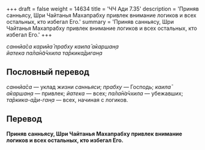 +++
draft = false
weight = 14634
title = 'ЧЧ Ади 7.35'
description = 'Приняв санньясу, Шри Чайтанья Махапрабху привлек внимание логиков и всех остальных, кто избегал Его.'
summary = 'Приняв санньясу, Шри Чайтанья Махапрабху привлек внимание логиков и всех остальных, кто избегал Его.'
+++

_саннйа̄са карийа̄ прабху каила̄ а̄каршан̣а  
йатека па̄ла̄н̃а̄чхила та̄ркика̄диган̣а_

## Пословный перевод

_саннйа̄са_ — уклад жизни _санньяси_; _прабху_ — Господь; _каила̄_ _а̄каршан̣а_ — привлек; _йатека_ — всех; _па̄ла̄н̇а̄чхила_ — убежавших; _та̄ркика_\-_а̄ди_\-_ган̣а_ — всех, начиная с логиков.

## Перевод

**Приняв санньясу, Шри Чайтанья Махапрабху привлек внимание логиков и всех остальных, кто избегал Его.**
